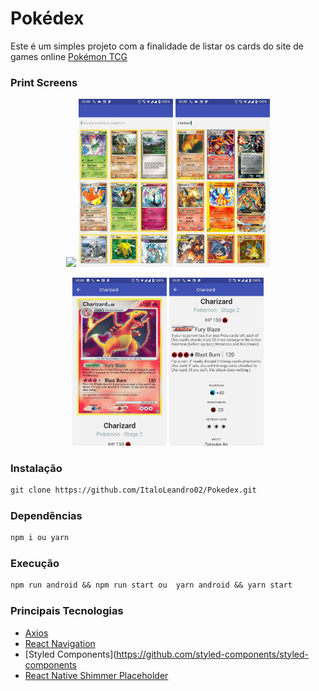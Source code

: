 <h1>Pokédex</h1>
<p>
Este é um simples projeto com a finalidade de listar os cards do site de games online <a href="https://pokemontcg.io/" target="_blank">Pokémon TCG</a>

</p>

<h3>Print Screens</h3>
<p align="center">
  <img src="https://github.com/ItaloLeandro02/Pokedex/blob/master/src/medias/splash_screen.png" width=30%/>
  <img src="https://github.com/ItaloLeandro02/Pokedex/blob/master/src/medias/CardListOne.jpg" width=30%/>
  <img src="https://github.com/ItaloLeandro02/Pokedex/blob/master/src/medias/CardListTwo.jpg" width=30%/>
</p>

<p align="center">
  <img src="https://github.com/ItaloLeandro02/Pokedex/blob/master/src/medias/CardDetailOne.jpg" width=30%/>
  <img src="https://github.com/ItaloLeandro02/Pokedex/blob/master/src/medias/CardDetailTwo.jpg" width=30%/>
</p>

<h3>Instalação</h3>
<p>

```diff
git clone https://github.com/ItaloLeandro02/Pokedex.git
```
</p>

<h3>Dependências</h3>
<p>

```diff
npm i ou yarn
```
</p>

<h3>Execução</h3>
<p>

```diff
npm run android && npm run start ou  yarn android && yarn start
```
</p>


<h3>Principais Tecnologias</h3>

* [Axios](https://github.com/axios/axios)
* [React Navigation](https://reactnavigation.org/docs/getting-started)
* [Styled Components](https://github.com/styled-components/styled-components
* [React Native Shimmer Placeholder](https://github.com/tomzaku/react-native-shimmer-placeholder)
